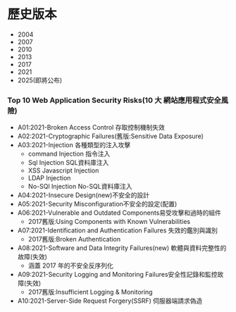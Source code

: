 # 歷史版本
- 2004
- 2007
- 2010
- 2013
- 2017
- 2021
- 2025(即將公布)
### Top 10 Web Application Security Risks(10 大 網站應用程式安全風險)
- A01:2021-Broken Access Control 存取控制機制失效
- A02:2021-Cryptographic Failures(舊版:Sensitive Data Exposure)
- A03:2021-Injection 各種類型的注入攻擊
  - command Injection 指令注入
  - Sql Injection SQL資料庫注入
  - XSS Javascript Injection
  - LDAP Injection
  - No-SQl Injection No-SQL資料庫注入
- A04:2021-Insecure Design(new)不安全的設計
- A05:2021-Security Misconfiguration不安全的設定(配置)
- A06:2021-Vulnerable and Outdated Components易受攻擊和過時的組件
  - 2017舊版:Using Components with Known Vulnerabilities
- A07:2021-Identification and Authentication Failures 失效的鑑別與識別
  - 2017舊版:Broken Authentication
- A08:2021-Software and Data Integrity Failures(new) 軟體與資料完整性的故障(失效)
  - 涵蓋 2017 年的不安全反序列化
- A09:2021-Security Logging and Monitoring Failures安全性記錄和監控故障(失效)
  - 2017舊版:Insufficient Logging & Monitoring
- A10:2021-Server-Side Request Forgery(SSRF) 伺服器端請求偽造
